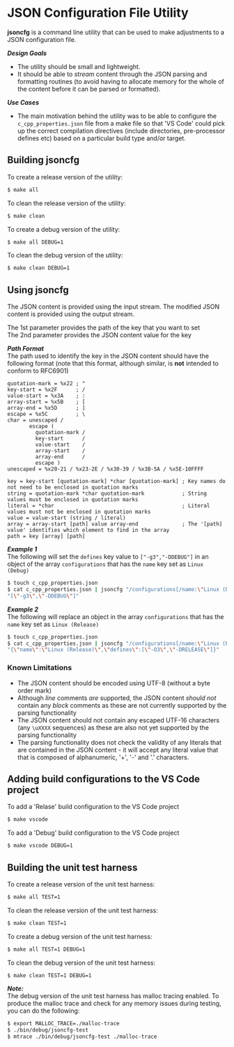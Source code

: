 # JSON Configuration File Utility

**jsoncfg** is a command line utility that can be used to make adjustments to a JSON configuration file.

***Design Goals***
- The utility should be small and lightweight.
- It should be able to *stream* content through the JSON parsing and formatting routines (to avoid having to allocate memory for the whole of the content before it can be parsed or formatted).

***Use Cases***
- The main motivation behind the utility was to be able to configure the `c_cpp_properties.json` file from a make file so that 'VS Code' could pick up the correct compilation directives (include directories, pre-processor defines etc) based on a particular build type and/or target.

## Building jsoncfg

To create a release version of the utility:

```bash
$ make all
```

To clean the release version of the utility:
```bash
$ make clean
```

To create a debug version of the utility:
```bash
$ make all DEBUG=1
```

To clean the debug version of the utility:
```bash
$ make clean DEBUG=1
```



## Using jsoncfg

The JSON content is provided using the input stream. The modified JSON content is provided using the output stream.

The 1st parameter provides the path of the key that you want to set \
The 2nd parameter provides the JSON content value for the key

***Path Format***\
The path used to identify the key in the JSON content should have the following format (note that this format, although similar, is **not** intended to conform to RFC6901)
```abnf
quotation-mark = %x22 ; "
key-start = %x2F      ; /
value-start = %x3A    ; :
array-start = %x5B    ; [
array-end = %x5D      ; ]
escape = %x5C         ; \
char = unescaped /
       escape (
         quotation-mark /
         key-start      /
         value-start    /
         array-start    /
         array-end      /
         escape )
unescaped = %x20-21 / %x23-2E / %x30-39 / %x3B-5A / %x5E-10FFFF

key = key-start [quotation-mark] *char [quotation-mark] ; Key names do not need to be enclosed in quotation marks
string = quotation-mark *char quotation-mark            ; String values must be enclosed in quotation marks
literal = *char                                         ; Literal values must not be enclosed in quotation marks
value = value-start (string / literal)
array = array-start [path] value array-end              ; The '[path] value' identifies which element to find in the array
path = key [array] [path]
```

***Example 1***\
The following will set the `defines` key value to `["-g3","-DDEBUG"]` in an object of the array `configurations` that has the `name` key set as `Linux (Debug)`
```bash
$ touch c_cpp_properties.json
$ cat c_cpp_properties.json | jsoncfg "/configurations[/name:\"Linux (Debug)\"]/defines" \
"[\"-g3\",\"-DDEBUG\"]"
```


***Example 2***\
The following will replace an object in the array `configurations` that has the `name` key set as `Linux (Release)`
```bash
$ touch c_cpp_properties.json
$ cat c_cpp_properties.json | jsoncfg "/configurations[/name:\"Linux (Release)\"]" \
"{\"name\":\"Linux (Release)\",\"defines\":[\"-O3\",\"-DRELEASE\"]}"
```

### Known Limitations

- The JSON content should be encoded using UTF-8 (without a byte order mark)
- Although *line* comments *are* supported, the JSON content *should not* contain any *block* comments as these are not currently supported by the parsing functionality
- The JSON content should not contain any escaped UTF-16 characters (any `\uXXXX` sequences) as these are also not yet supported by the parsing functionality
- The parsing functionality does not check the validity of any literals that are contained in the JSON content - it will accept any literal value that that is composed of alphanumeric, '+', '-' and '.' characters.



## Adding build configurations to the VS Code project

To add a 'Relase' build configuration to the VS Code project
```bash
$ make vscode
```

To add a 'Debug' build configuration to the VS Code project
```bash
$ make vscode DEBUG=1
```



## Building the unit test harness

To create a release version of the unit test harness:
```bash
$ make all TEST=1
```

To clean the release version of the unit test harness:
```bash
$ make clean TEST=1
```

To create a debug version of the unit test harness:
```bash
$ make all TEST=1 DEBUG=1
```

To clean the debug version of the unit test harness:
```bash
$ make clean TEST=1 DEBUG=1
```

***Note:***\
The debug version of the unit test harness has malloc tracing enabled. To produce the malloc trace and check for any memory issues during testing, you can do the following:
```bash
$ export MALLOC_TRACE=./malloc-trace
$ ./bin/debug/jsoncfg-test
$ mtrace ./bin/debug/jsoncfg-test ./malloc-trace
```